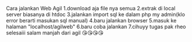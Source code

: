 Cara jalankan Web Agil
1.download aja file nya semua
2.extrak di local server biasanya di htdoc
3.jalankan import sql ke dalam php my admin(klo error berarti masukan sql manual)
4.baru jalankan browser
5.masuk ke halaman "localhost/agilweb"
6.baru coba jalankan 
7.cihuyy tugas pak rheo selesaiii
salam manjah dari agil 😘😘😘😘
